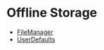 # Offline Storage

* [FileManager](https://github.com/YIshihara11201/iOSTips/blob/main/FileManager/FileManager.md)
* [UserDefaults](https://github.com/YIshihara11201/iOSTips/blob/main/UserDefaults/UserDefaults.md)
